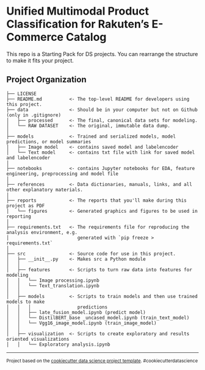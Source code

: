 Unified Multimodal Product Classification for Rakuten’s E-Commerce Catalog
==============================

This repo is a Starting Pack for DS projects. You can rearrange the structure to make it fits your project.

Project Organization
------------

    ├── LICENSE
    ├── README.md          <- The top-level README for developers using this project.
    ├── data               <- Should be in your computer but not on Github (only in .gitignore)
    │   ├── processed      <- The final, canonical data sets for modeling.
    │   └── RAW DATASET    <- The original, immutable data dump.
    │
    ├── models             <- Trained and serialized models, model predictions, or model summaries
    │   ├── Image model    <- contains saved model and labelencoder
    │   └── Text model     <- contains txt file with link for saved model and labelencoder
    │
    ├── notebooks          <- contains Jupyter notebooks for EDA, feature engineering, preprocessing and model file
    │
    ├── references         <- Data dictionaries, manuals, links, and all other explanatory materials.
    │
    ├── reports            <- The reports that you'll make during this project as PDF
    │   └── figures        <- Generated graphics and figures to be used in reporting
    │
    ├── requirements.txt   <- The requirements file for reproducing the analysis environment, e.g.
    │                         generated with `pip freeze > requirements.txt`
    │
    ├── src                <- Source code for use in this project.
    │   ├── __init__.py    <- Makes src a Python module
    │   │
    │   ├── features       <- Scripts to turn raw data into features for modeling
    │   │   └── Image processing.ipynb
    │   │   └── Text_translation.ipynb
    │   │
    │   ├── models         <- Scripts to train models and then use trained models to make
    │   │   │                 predictions
    │   │   ├── late_fusion_model.ipynb (predict model)
    │   │   └── DistilBERT_base _uncased_model.ipynb (train_text_model)
    │   │   └── Vgg16_image_model.ipynb (train_image_model)
    │   │
    │   ├── visualization  <- Scripts to create exploratory and results oriented visualizations
    │   │   └── Exploratory analysis.ipynb

--------

<p><small>Project based on the <a target="_blank" href="https://drivendata.github.io/cookiecutter-data-science/">cookiecutter data science project template</a>. #cookiecutterdatascience</small></p>
